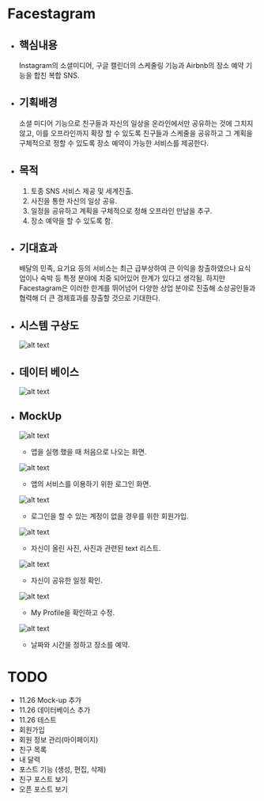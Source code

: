 # Facestagram
* ## 핵심내용
    Instagram의 소셜미디어, 구글 캘린더의 스케줄링 기능과 Airbnb의 장소 예약 기능을 합친 복합 SNS.
* ## 기획배경
    소셜 미디어 기능으로 친구들과 자신의 일상을 온라인에서만 공유하는 것에 그치지 않고, 이를 오프라인까지 확장 할 수 있도록 친구들과 스케줄을 공유하고 그 계획을 구체적으로 정할 수 있도록 장소 예약이 가능한 서비스를 제공한다.
* ## 목적
    1. 토종 SNS 서비스 제공 및 세계진출.
    1. 사진을 통한 자신의 일상 공유.
    1. 일정을 공유하고 계획을 구체적으로 정해 오프라인 만남을 추구.
    1. 장소 예약을 할 수 있도록 함.
* ## 기대효과
    배달의 민족, 요기요 등의 서비스는 최근 급부상하여 큰 이익을 창출하였으나 요식업이나 숙박 등 특정 분야에 치중 되어있어 한계가 있다고 생각됨. 하지만 Facestagram은 이러한 한계를 뛰어넘어 다양한 상업 분야로 진출해 소상공인들과 협력해 더 큰 경제효과를 창출할 것으로 기대한다.
* ## 시스템 구상도
    ![alt text](github/system.png)
* ## 데이터 베이스
    ![alt text](github/diagram.png)
* ## MockUp
    ![alt text](github/FirstPage.PNG)   
    * 앱을 실행 했을 때 처음으로 나오는 화면.
    
    ![alt text](github/LogIn.PNG)
    * 앱의 서비스를 이용하기 위한 로그인 화면.
    
    ![alt text](github/SingUp.PNG)
    * 로그인을 할 수 있는 계정이 없을 경우를 위한 회원가입.
    
    ![alt text](github/PostView.PNG)
    * 자신이 올린 사진, 사진과 관련된 text 리스트.
    
    ![alt text](github/Calendar.PNG)
    * 자신이 공유한 일정 확인.
    
    ![alt text](github/MyProfile.PNG)
    * My Profile을 확인하고 수정.
    
    ![alt text](github/Booking.PNG)
    * 날짜와 시간을 정하고 장소를 예약.
    
# TODO
* 11.26 Mock-up 추가
* 11.26 데이터베이스 추가
* 11.26 테스트
* 회원가입
* 회원 정보 관리(마이페이지)
* 친구 목록
* 내 달력
* 포스트 기능 (생성, 편집, 삭제)
* 친구 포스트 보기
* 오픈 포스트 보기

